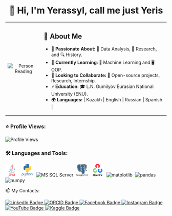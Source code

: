 <h1 align="center">👋 Hi, I'm <b>Yerassyl, call me just Yeris</b></h1>

<table>
  <tr>
    <td>
      <div align="center">
        <img src="https://media.giphy.com/media/xT9IgG50Fb7Mi0prBC/giphy.gif" width="300" alt="Person Reading"/>
      </div>
    </td>
    <td>
      <h2>👀 About Me</h2>
      <ul>
        <li>🔎 <b>Passionate About:</b> 📜 Data Analysis, 📖 Research, and 🔍 History.</li>
        <li>🌱 <b>Currently Learning:</b> 📘 Machine Learning and 🖥️ OOP.</li>
        <li>🤝 <b>Looking to Collaborate:</b> 🚀 Open-source projects, Research, Internship.</li>
        <li>⚡ <b>Education:</b> 🎓 L.N. Gumilyov Eurasian National University (ENU).</li>
        <li>🌍 <b>Languages:</b>  | Kazakh | English | Russian | Spanish | </li>
      </ul>
    </td>
  </tr>
</table>

### :star: Profile Views:
![Profile Views](https://komarev.com/ghpvc/?username=Yerassyl04)

### :hammer_and_wrench: Languages and Tools:
<div> 
  <img src="https://github.com/devicons/devicon/blob/master/icons/java/java-original-wordmark.svg" title="Java" alt="Java" width="40" height="40"/>&nbsp; 
  <img src="https://github.com/devicons/devicon/blob/master/icons/python/python-original-wordmark.svg" title="Python" alt="Python" width="40" height="40"/>&nbsp; 
  <img src="https://img.icons8.com/color/48/000000/microsoft-sql-server.png" title="MS SQL Server" alt="MS SQL Server" width="40" height="40"/>&nbsp; 
  <img src="https://github.com/devicons/devicon/blob/master/icons/postgresql/postgresql-original-wordmark.svg" title="PostgreSQL" alt="PostgreSQL" width="40" height="40"/>&nbsp; 
  <img src="https://github.com/devicons/devicon/blob/master/icons/opencv/opencv-original-wordmark.svg" title="OpenCV" alt="OpenCV" width="40" height="40"/>&nbsp;
  <img src="https://upload.wikimedia.org/wikipedia/commons/0/0a/Matplotlib_logo.svg" title="matplotlib" alt="matplotlib" width="40" height="40"/>&nbsp;
  <img src="https://upload.wikimedia.org/wikipedia/commons/a/a4/Pandas_logo.svg" title="pandas" alt="pandas" width="40" height="40"/>&nbsp;
  <img src="https://upload.wikimedia.org/wikipedia/commons/4/4e/Numpy-logo.png" title="numpy" alt="numpy" width="40" height="40"/>&nbsp;
</div>

:mailbox: My Contacts:
<div id="badges"> 
  <a href="https://www.linkedin.com/in/ерасыл-искаков-2037a2283" target="_blank"> 
    <img src="https://img.shields.io/badge/LinkedIn-blue?style=for-the-badge&logo=linkedin&logoColor=white" alt="LinkedIn Badge"/> 
  </a> 
  <a href="https://orcid.org/0009-0001-8723-3688" target="_blank"> 
    <img src="https://img.shields.io/badge/ORCID-green?style=for-the-badge&logo=orcid&logoColor=white" alt="ORCID Badge"/> 
  </a> 
  <a href="https://www.facebook.com/thisyerassyl" target="_blank"> 
    <img src="https://img.shields.io/badge/Facebook-blue?style=for-the-badge&logo=facebook&logoColor=white" alt="Facebook Badge"/> 
  </a> 
  <a href="https://www.instagram.com/thisyerassyl/" target="_blank"> 
    <img src="https://img.shields.io/badge/Instagram-purple?style=for-the-badge&logo=instagram&logoColor=white" alt="Instagram Badge"/> 
  </a> 
  <a href="https://www.youtube.com/your-youtube-URL" target="_blank"> 
    <img src="https://img.shields.io/badge/YouTube-red?style=for-the-badge&logo=youtube&logoColor=white" alt="YouTube Badge"/> 
  </a> 
  <a href="https://www.kaggle.com/iskakovyerassyl" target="_blank"> 
    <img src="https://img.shields.io/badge/Kaggle-blue?style=for-the-badge&logo=kaggle&logoColor=white" alt="Kaggle Badge"/> 
  </a> 
</div>

